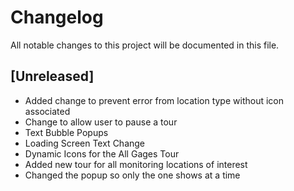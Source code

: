 # Changelog
All notable changes to this project will be documented in this file.

## [Unreleased]
- Added change to prevent error from location type without icon associated
- Change to allow user to pause a tour
- Text Bubble Popups
- Loading Screen Text Change
- Dynamic Icons for the All Gages Tour
- Added new tour for all monitoring locations of interest
- Changed the popup so only the one shows at a time


